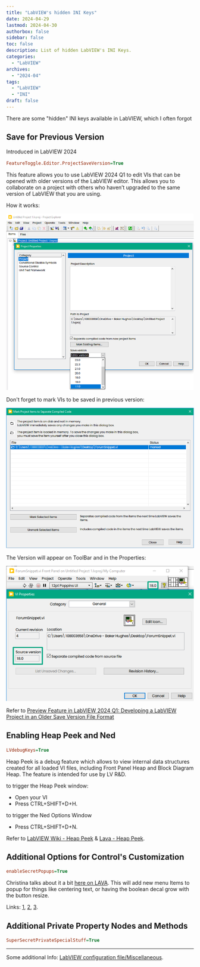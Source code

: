 ```yaml
---
title: "LabVIEW's hidden INI Keys"
date: 2024-04-29
lastmod: 2024-04-30
authorbox: false
sidebar: false
toc: false
description: List of hidden LabVIEW's INI Keys.
categories:
  - "LabVIEW"
archives:
  - "2024-04"
tags:
  - "LabVIEW"
  - "INI"
draft: false
---
```

There are some "hidden" INI keys available in LabVIEW, which I often forgot
<!--more-->
## Save for Previous Version
Introduced in LabVIEW 2024 

```ini
FeatureToggle.Editor.ProjectSaveVersion=True
```

This feature allows you to use LabVIEW 2024 Q1 to edit VIs that can be opened with older versions of the LabVIEW editor. This allows you to collaborate on a project with others who haven’t upgraded to the same version of LabVIEW that you are using.

How it works:

![image-20240430103416698](image-20240430103416698.png)

Don't forget to mark VIs to be saved in previous version:

![image-20240430103602161](image-20240430103602161.png)

The Version will appear on ToolBar and in the Properties:

![image-20240430103855218](image-20240430103855218.png)



Refer to [Preview Feature in LabVIEW 2024 Q1: Developing a LabVIEW Project in an Older Save Version File Format ](https://forums.ni.com/t5/LabVIEW-Public-Beta-Program-in/Preview-Feature-in-LabVIEW-2024-Q1-Developing-a-LabVIEW-Project/m-p/4350547)

## Enabling Heap Peek and Ned

```ini
LVdebugKeys=True
```

Heap Peek is a debug feature which allows to view internal data structures created for all loaded VI files, including Front Panel Heap and Block Diagram Heap. The feature is intended for use by LV R&D.

 to trigger the Heap Peek window:

- Open your VI
- Press CTRL+SHIFT+D+H.

to trigger the Ned Options Window

- Press CTRL+SHIFT+D+N.

Refer to [LabVIEW Wiki - Heap Peek](https://labviewwiki.org/wiki/Heap_Peek) & [Lava - Heap Peek](https://lavag.org/topic/12500-heap-peek-and-other-internal-debug-tools/).

## Additional Options for Control's Customization

```ini
enableSecretPopups=True
```

Christina talks about it a bit [here on LAVA](https://lavag.org/topic/18469-i-found-some-more-hidden-ini-keys/?do=findComment&comment=110810). This will add new menu Items to popup for things like centering text, or having the boolean decal grow with the button resize.

Links: [1](https://forums.ni.com/t5/LabVIEW/Boolean-text-Size-to-text-the-boolean-text-size-fixed-in-my/m-p/4371342#M1284794), [2](https://lavag.org/topic/18469-i-found-some-more-hidden-ini-keys/#comment-110810), [3](https://forums.ni.com/t5/Past-NIWeek-Sessions/Customizing-NI-LabVIEW-Controls-and-Indicators/ta-p/3497319).

## Additional Private Property Nodes and Methods

```ini
SuperSecretPrivateSpecialStuff=True
```

---

Some additional Info: [LabVIEW configuration file/Miscellaneous](https://labviewwiki.org/wiki/LabVIEW_configuration_file/Miscellaneous).

